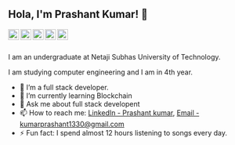 ## Hola, I'm Prashant Kumar! 👋


<a href="https://twitter.com/Prashant7586133?t=20s-UCSGN2OCfovqhpJkfQ&s=09">
  <img align="left" alt="Prashant's Twitter" width="22px" src="https://cdn.jsdelivr.net/npm/simple-icons@v3/icons/twitter.svg" />
</a>
<a href="https://www.linkedin.com/in/prashant-kumar17/">
  <img align="left" alt="Pawan's Linkdein" width="22px" src="https://cdn.jsdelivr.net/npm/simple-icons@v3/icons/linkedin.svg" />
</a>
<a href="https://github.com/prashant-kumar1330">
  <img align="left" alt="Pawan's Github" width="22px" src="https://cdn.jsdelivr.net/npm/simple-icons@v3/icons/github.svg" />
</a>
<a href="https://www.instagram.com/prashant_kumar17/?hl=en">
  <img align="left" alt="Pawan's Instagram" width="22px" src="https://cdn.jsdelivr.net/npm/simple-icons@v3/icons/instagram.svg" />
</a>
<a href="https://www.facebook.com/prashant.kumar.153">
  <img align="left" alt="Pawan's Facebook" width="22px" src="https://cdn.jsdelivr.net/npm/simple-icons@v3/icons/facebook.svg" />
</a>


<br/>
<br/>


I am an undergraduate at Netaji Subhas University of Technology.

I am studying computer engineering and I am in 4th year.
 
- 🔭 I’m a full stack developer.
- 🌱 I’m currently learning Blockchain
- 💬 Ask me about full stack developent
- 📫 How to reach me: [LinkedIn - Prashant kumar](https://www.linkedin.com/in/prashant-kumar17/), [Email - kumarprashant1330@gmail.com](mailto:kumarprashant1330@gmail.com)
- ⚡ Fun fact: I spend almost 12 hours listening to songs every day.

<div align="center">



</div>

